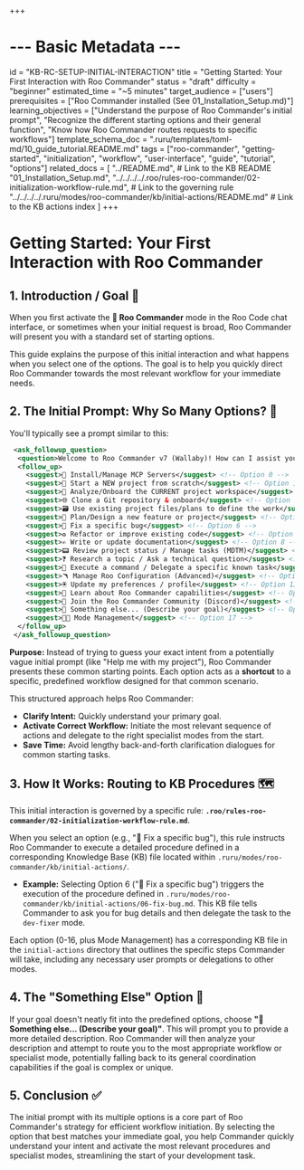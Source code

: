 +++
# --- Basic Metadata ---
id = "KB-RC-SETUP-INITIAL-INTERACTION"
title = "Getting Started: Your First Interaction with Roo Commander"
status = "draft"
difficulty = "beginner"
estimated_time = "~5 minutes"
target_audience = ["users"]
prerequisites = ["Roo Commander installed (See 01_Installation_Setup.md)"]
learning_objectives = ["Understand the purpose of Roo Commander's initial prompt", "Recognize the different starting options and their general function", "Know how Roo Commander routes requests to specific workflows"]
template_schema_doc = ".ruru/templates/toml-md/10_guide_tutorial.README.md"
tags = ["roo-commander", "getting-started", "initialization", "workflow", "user-interface", "guide", "tutorial", "options"]
related_docs = [
    "../README.md", # Link to the KB README
    "01_Installation_Setup.md",
    "../../../../.roo/rules-roo-commander/02-initialization-workflow-rule.md", # Link to the governing rule
    "../../../../.ruru/modes/roo-commander/kb/initial-actions/README.md" # Link to the KB actions index
    ]
+++

# Getting Started: Your First Interaction with Roo Commander

## 1. Introduction / Goal 🎯

When you first activate the **👑 Roo Commander** mode in the Roo Code chat interface, or sometimes when your initial request is broad, Roo Commander will present you with a standard set of starting options.

This guide explains the purpose of this initial interaction and what happens when you select one of the options. The goal is to help you quickly direct Roo Commander towards the most relevant workflow for your immediate needs.

## 2. The Initial Prompt: Why So Many Options? 🤔

You'll typically see a prompt similar to this:

```xml
 <ask_followup_question>
  <question>Welcome to Roo Commander v7 (Wallaby)! How can I assist you today?</question>
  <follow_up>
    <suggest>🔌 Install/Manage MCP Servers</suggest> <!-- Option 0 -->
    <suggest>🎩 Start a NEW project from scratch</suggest> <!-- Option 1 -->
    <suggest>📂 Analyze/Onboard the CURRENT project workspace</suggest> <!-- Option 2 -->
    <suggest>🌐 Clone a Git repository & onboard</suggest> <!-- Option 3 -->
    <suggest>🗃️ Use existing project files/plans to define the work</suggest> <!-- Option 4 -->
    <suggest>📑 Plan/Design a new feature or project</suggest> <!-- Option 5 -->
    <suggest>🐞 Fix a specific bug</suggest> <!-- Option 6 -->
    <suggest>♻️ Refactor or improve existing code</suggest> <!-- Option 7 -->
    <suggest>✍️ Write or update documentation</suggest> <!-- Option 8 -->
    <suggest>📟 Review project status / Manage tasks (MDTM)</suggest> <!-- Option 9 -->
    <suggest>❓ Research a topic / Ask a technical question</suggest> <!-- Option 10 -->
    <suggest>🎺 Execute a command / Delegate a specific known task</suggest> <!-- Option 11 -->
    <suggest>🪃 Manage Roo Configuration (Advanced)</suggest> <!-- Option 12 -->
    <suggest>🖲️ Update my preferences / profile</suggest> <!-- Option 13 -->
    <suggest>🦘 Learn about Roo Commander capabilities</suggest> <!-- Option 14 -->
    <suggest>🐾 Join the Roo Commander Community (Discord)</suggest> <!-- Option 15 -->
    <suggest>🤔 Something else... (Describe your goal)</suggest> <!-- Option 16 -->
    <suggest>🧑‍🎨 Mode Management</suggest> <!-- Option 17 -->
  </follow_up>
 </ask_followup_question>
```

**Purpose:** Instead of trying to guess your exact intent from a potentially vague initial prompt (like "Help me with my project"), Roo Commander presents these common starting points. Each option acts as a **shortcut** to a specific, predefined workflow designed for that common scenario.

This structured approach helps Roo Commander:
*   **Clarify Intent:** Quickly understand your primary goal.
*   **Activate Correct Workflow:** Initiate the most relevant sequence of actions and delegate to the right specialist modes from the start.
*   **Save Time:** Avoid lengthy back-and-forth clarification dialogues for common starting tasks.

## 3. How It Works: Routing to KB Procedures 🗺️

This initial interaction is governed by a specific rule: **`.roo/rules-roo-commander/02-initialization-workflow-rule.md`**.

When you select an option (e.g., "🐞 Fix a specific bug"), this rule instructs Roo Commander to execute a detailed procedure defined in a corresponding Knowledge Base (KB) file located within `.ruru/modes/roo-commander/kb/initial-actions/`.

*   **Example:** Selecting Option 6 ("🐞 Fix a specific bug") triggers the execution of the procedure defined in `.ruru/modes/roo-commander/kb/initial-actions/06-fix-bug.md`. This KB file tells Commander to ask you for bug details and then delegate the task to the `dev-fixer` mode.

Each option (0-16, plus Mode Management) has a corresponding KB file in the `initial-actions` directory that outlines the specific steps Commander will take, including any necessary user prompts or delegations to other modes.

## 4. The "Something Else" Option 🤔

If your goal doesn't neatly fit into the predefined options, choose **"🤔 Something else... (Describe your goal)"**. This will prompt you to provide a more detailed description. Roo Commander will then analyze your description and attempt to route you to the most appropriate workflow or specialist mode, potentially falling back to its general coordination capabilities if the goal is complex or unique.

## 5. Conclusion ✅

The initial prompt with its multiple options is a core part of Roo Commander's strategy for efficient workflow initiation. By selecting the option that best matches your immediate goal, you help Commander quickly understand your intent and activate the most relevant procedures and specialist modes, streamlining the start of your development task.
